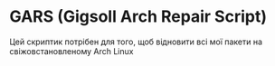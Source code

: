 # GARS (Gigsoll Arch Repair Script)
Цей скриптик потрібен для того, щоб відновити всі мої пакети на свіжовстановленому Arch Linux

